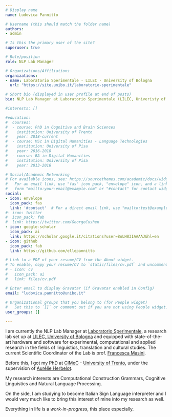 ```yaml
---
# Display name
name: Ludovica Pannitto

# Username (this should match the folder name)
authors:
- admin

# Is this the primary user of the site?
superuser: true

# Role/position
role: NLP Lab Manager

# Organizations/Affiliations
organizations:
- name: Laboratorio Sperimentale - LILEC - University of Bologna
  url: "https://site.unibo.it/laboratorio-sperimentale"

# Short bio (displayed in user profile at end of posts)
bio: NLP Lab Manager at Laboratorio Sperimentale (LILEC, Univeristy of Bologna).

#interests: []

#education:
#  courses:
#  - course: PhD in Cognitive and Brain Sciences
#    institution: University of Trento
#    year: 2018-current
#  - course: MSc in Digital Humanities - Language Technologies
#    institution: University of Pisa
#    year: 2016-2018
#  - course: BA in Digital Humanities
#    institution: University of Pisa
#    year: 2013-2016

# Social/Academic Networking
# For available icons, see: https://sourcethemes.com/academic/docs/widgets/#icons
#   For an email link, use "fas" icon pack, "envelope" icon, and a link in the
#   form "mailto:your-email@example.com" or "#contact" for contact widget.
social:
- icon: envelope
  icon_pack: fas
  link: '#contact'  # For a direct email link, use "mailto:test@example.org".
#- icon: twitter
#  icon_pack: fab
#  link: https://twitter.com/GeorgeCushen
- icon: google-scholar
  icon_pack: ai
  link: https://scholar.google.it/citations?user=8oLH83IAAAAJ&hl=en
- icon: github
  icon_pack: fab
  link: https://github.com/ellepannitto

# Link to a PDF of your resume/CV from the About widget.
# To enable, copy your resume/CV to `static/files/cv.pdf` and uncomment the lines below.  
# - icon: cv
#   icon_pack: ai
#   link: files/cv.pdf

# Enter email to display Gravatar (if Gravatar enabled in Config)
email: "ludovica.pannitto@unibo.it"
  
# Organizational groups that you belong to (for People widget)
#   Set this to `[]` or comment out if you are not using People widget.  
user_groups: []

---
```


I am currently the NLP Lab Manager at [Laboratorio Sperimentale](https://site.unibo.it/laboratorio-sperimentale), a research lab set up at [LILEC, University of Bologna](https://lingue.unibo.it) and equipped with state-of-the-art hardware and software for experimental, computational and applied research in the fields of linguistics, translation and cultural studies. The current Scientific Coordinator of the Lab is prof. [Francesca Masini](https://www.unibo.it/sitoweb/francesca.masini).

Before this, I got my PhD at [CIMeC](https://www.cimec.unitn.it/) - [University of Trento](https://www.unitn.it/en), under the supervision of [Aurélie Herbelot](https://aurelieherbelot.net/).

My research interests are Computational Construction Grammars, Cognitive Linguistics and Natural Language Processing.

On the side, I am studying to become Italian Sign Language interpreter and I would very much like to bring this interest of mine into my research as well.

Everything in life is a _work-in-progress_, this place especially.

